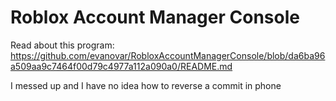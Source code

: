 # Roblox Account Manager Console


Read about this program:
https://github.com/evanovar/RobloxAccountManagerConsole/blob/da6ba96a509aa9c7464f00d79c4977a112a090a0/README.md

I messed up and I have no idea how to reverse a commit in phone

